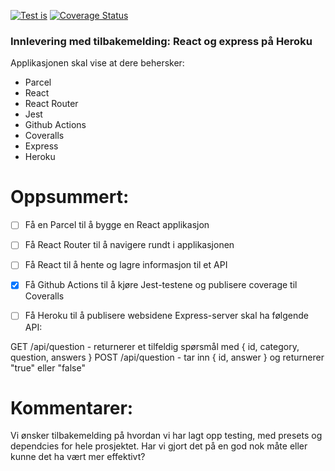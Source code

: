 [![Test is](https://github.com/kristiania-pg6301-2022/pg6301-innlevering-godvik/actions/workflows/test.yml/badge.svg)](https://github.com/kristiania-pg6301-2022/pg6301-innlevering-godvik/actions/workflows/test.yml)
[![Coverage Status](https://coveralls.io/repos/github/kristiania-pg6301-2022/pg6301-innlevering-godvik/badge.svg?branch=main)](https://coveralls.io/github/kristiania-pg6301-2022/pg6301-innlevering-godvik?branch=main)

### Innlevering med tilbakemelding: React og express på Heroku

Applikasjonen skal vise at dere behersker:

* Parcel
* React
* React Router
* Jest
* Github Actions
* Coveralls
* Express
* Heroku

# Oppsummert:

* [ ] Få en Parcel til å bygge en React applikasjon
* [ ] Få React Router til å navigere rundt i applikasjonen
* [ ] Få React til å hente og lagre informasjon til et API
* [x] Få Github Actions til å kjøre Jest-testene og publisere coverage til Coveralls

* [ ] Få Heroku til å publisere websidene
Express-server skal ha følgende API:

GET /api/question - returnerer et tilfeldig spørsmål med { id, category, question, answers }
POST /api/question - tar inn { id, answer } og returnerer "true" eller "false"

# Kommentarer:

Vi ønsker tilbakemelding på hvordan vi har lagt opp testing, med presets og dependcies for hele prosjektet. Har vi gjort det på en god nok måte eller kunne det ha vært mer effektivt?
